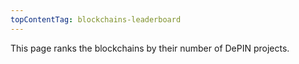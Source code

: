 ```yaml
---
topContentTag: blockchains-leaderboard
---
```


This page ranks the blockchains by their number of DePIN projects.
